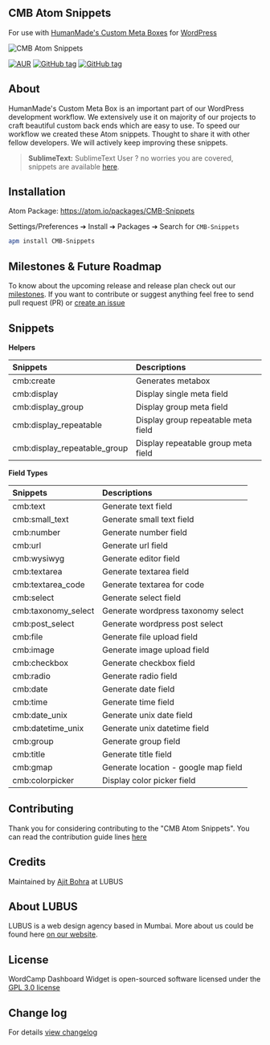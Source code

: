 **CMB Atom Snippets**
--------------------
For use with [HumanMade's Custom Meta Boxes](https://github.com/humanmade/Custom-Meta-Boxes/) for [WordPress](http://wordpress.org)

![CMB Atom Snippets](https://cloud.githubusercontent.com/assets/1039236/19284518/ce8d1760-9013-11e6-9d01-6a6c721af758.gif)

[![AUR](https://img.shields.io/aur/license/yaourt.svg)]() [![GitHub tag](https://img.shields.io/github/tag/lubusIn/CMB-Atom-Snippets.svg?style=flat-square)](https://github.com/lubusIn/CMB-Atom-Snippets/releases/latest) [![GitHub tag](https://img.shields.io/github/release/lubusIN/CMB-Atom-Snippets.svg?style=flat-square)](https://github.com/lubusIN/CMB-Atom-Snippets/releases)  


About
---------

HumanMade's Custom Meta Box is an important part of our WordPress development workflow. We extensively use it on majority of our projects to craft beautiful custom back ends which are easy to use. To speed our workflow we created these Atom snippets. Thought to share it with other fellow developers. We will actively keep improving these snippets.

>**SublimeText:** SublimeText User ? no worries you are covered, snippets are available [here](https://github.com/lubusIN/CMB-sublime-snippets).


Installation
------------

Atom Package: https://atom.io/packages/CMB-Snippets

Settings/Preferences  ➔ Install ➔ Packages ➔ Search for `CMB-Snippets`

```bash
apm install CMB-Snippets
```

Milestones & Future Roadmap
-------------------------------

To know about the upcoming release and release plan check out our [milestones](https://github.com/lubusonline/CMB-sublime-snippets/milestones). If you want to contribute or suggest anything feel free to send pull request (PR) or [create an issue](https://github.com/lubusonline/CMB-sublime-snippets/issues/new)


Snippets
--------
**Helpers**

| Snippets                             | Descriptions                          |
| :-------------                       | :------------------------------------ |
| cmb:create                           | Generates metabox                     |
| cmb:display                          | Display single meta field             |
| cmb:display_group                    | Display group meta field              |
| cmb:display_repeatable               | Display group repeatable  meta field  |
| cmb:display_repeatable_group 		   | Display repeatable group meta field   |



**Field Types**

| Snippets                             | Descriptions                          |
| :-------------                       | :------------------------------------ |
| cmb:text             | Generate text field          			|
| cmb:small_text       | Generate small text field 				|
| cmb:number           | Generate number field   				|
| cmb:url              | Generate url field     				|
| cmb:wysiwyg 		   | Generate editor field   				|
| cmb:textarea 		   | Generate textarea field	    		|
| cmb:textarea_code    | Generate textarea for code   			|
| cmb:select 		   | Generate select field   			  	|
| cmb:taxonomy_select  | Generate wordpress taxonomy select   	|
| cmb:post_select 	   | Generate wordpress post select		  	|
| cmb:file 		       | Generate file upload field				|
| cmb:image 		   | Generate image upload field		  	|
| cmb:checkbox 		   | Generate checkbox field  				|
| cmb:radio 		   | Generate radio field  					|
| cmb:date 		       | Generate date field				  	|
| cmb:time 		       | Generate time field				  	|
| cmb:date_unix 	   | Generate unix date field			  	|
| cmb:datetime_unix    | Generate unix datetime field  			|		
| cmb:group 		   | Generate group field				  	|
| cmb:title 		   | Generate title field  					|
| cmb:gmap		       | Generate location - google map field  	|
| cmb:colorpicker 	   | Display color picker 			field  	|

Contributing
------------

Thank you for considering contributing to the "CMB Atom Snippets". You can read the contribution guide lines [here](CONTRIBUTING.md)

Credits
-------

Maintained by [Ajit Bohra](https://github.com/ajitbohra) at LUBUS

About LUBUS
-----------
LUBUS is a web design agency based in Mumbai. More about us could be found here [on our website](http://lubus.in).

License
-----------
WordCamp Dashboard Widget is open-sourced software licensed under the [GPL 3.0 license](LICENSE)


Change log
----------
For details [view changelog](https://github.com/lubusonline/CMB-sublime-snippets/blob/master/CHANGELOG.md)
